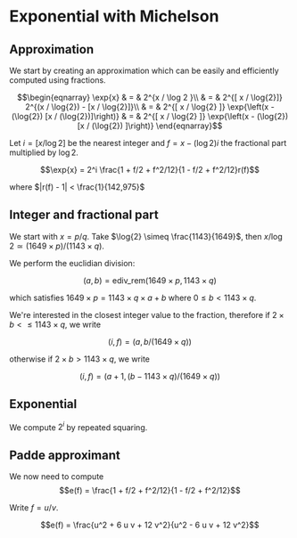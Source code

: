 # Exponential with Michelson

## Approximation

We start by creating an approximation which can be easily and
efficiently computed using fractions.

$$\begin{eqnarray}
\exp{x} & = & 2^{x / \log 2 }\\
& = & 2^{[ x / \log{2}]} 2^{(x / \log{2}) - [x / \log{2}]}\\
& = & 2^{[ x / \log{2} ]} \exp{\left(x - (\log{2}) [x / (\log{2})]\right)}
& = & 2^{[ x / \log{2} ]} \exp{\left(x - (\log{2}) [x / (\log{2}) ]\right)}
\end{eqnarray}$$

Let $i = [ x / \log{2}]$ be the nearest integer and $f = x - (\log {2}) i$ the fractional part multiplied by $\log{2}$.

$$\exp{x} = 2^i \frac{1 + f/2 + f^2/12}{1 - f/2 + f^2/12}r(f)$$

where $|r(f) - 1| < \frac{1}{142,975}$

## Integer and fractional part

We start with $x = p/q$. Take $\log{2} \simeq \frac{1143}{1649}$, then
$x / \log{2} \simeq (1649 \times p)/(1143 \times q)$.

We perform the euclidian division:

$$(a, b) = \textrm{ediv_rem}(1649 \times p, 1143 \times q)$$

which satisfies $1649 \times p = 1143 \times q \times a + b$ where $0 \leq b \lt 1143 \times q$.

We're interested in the closest integer value to the fraction, therefore if $2 \times b < \leq 1143 \times q$, we write

$$(i, f) = (a,  b / (1649 \times q))$$

otherwise if $2 \times b \gt 1143 \times q$, we write

$$(i, f) = (a + 1,  (b - 1143 \times q)/ (1649 \times q))$$

## Exponential

We compute $2^i$ by repeated squaring.

## Padde approximant

We now need to compute $$e(f) = \frac{1 + f/2 + f^2/12}{1 - f/2 + f^2/12}$$

Write $f = u/v$.

$$e(f) = \frac{u^2 + 6  u  v + 12 v^2}{u^2 - 6  u  v + 12  v^2}$$


